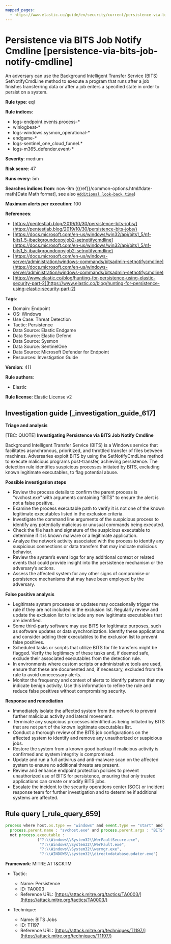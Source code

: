 ```yaml
---
mapped_pages:
  - https://www.elastic.co/guide/en/security/current/persistence-via-bits-job-notify-cmdline.html
---
```


# Persistence via BITS Job Notify Cmdline [persistence-via-bits-job-notify-cmdline]

An adversary can use the Background Intelligent Transfer Service (BITS) SetNotifyCmdLine method to execute a program that runs after a job finishes transferring data or after a job enters a specified state in order to persist on a system.

**Rule type**: eql

**Rule indices**:

* logs-endpoint.events.process-*
* winlogbeat-*
* logs-windows.sysmon_operational-*
* endgame-*
* logs-sentinel_one_cloud_funnel.*
* logs-m365_defender.event-*

**Severity**: medium

**Risk score**: 47

**Runs every**: 5m

**Searches indices from**: now-9m ({{ref}}/common-options.html#date-math[Date Math format], see also [`Additional look-back time`](docs-content://solutions/security/detect-and-alert/create-detection-rule.md#rule-schedule))

**Maximum alerts per execution**: 100

**References**:

* [https://pentestlab.blog/2019/10/30/persistence-bits-jobs/](https://pentestlab.blog/2019/10/30/persistence-bits-jobs/)
* [https://docs.microsoft.com/en-us/windows/win32/api/bits1_5/nf-bits1_5-ibackgroundcopyjob2-setnotifycmdline](https://docs.microsoft.com/en-us/windows/win32/api/bits1_5/nf-bits1_5-ibackgroundcopyjob2-setnotifycmdline)
* [https://docs.microsoft.com/en-us/windows-server/administration/windows-commands/bitsadmin-setnotifycmdline](https://docs.microsoft.com/en-us/windows-server/administration/windows-commands/bitsadmin-setnotifycmdline)
* [https://www.elastic.co/blog/hunting-for-persistence-using-elastic-security-part-2](https://www.elastic.co/blog/hunting-for-persistence-using-elastic-security-part-2)

**Tags**:

* Domain: Endpoint
* OS: Windows
* Use Case: Threat Detection
* Tactic: Persistence
* Data Source: Elastic Endgame
* Data Source: Elastic Defend
* Data Source: Sysmon
* Data Source: SentinelOne
* Data Source: Microsoft Defender for Endpoint
* Resources: Investigation Guide

**Version**: 411

**Rule authors**:

* Elastic

**Rule license**: Elastic License v2

## Investigation guide [_investigation_guide_617]

**Triage and analysis**

[TBC: QUOTE]
**Investigating Persistence via BITS Job Notify Cmdline**

Background Intelligent Transfer Service (BITS) is a Windows service that facilitates asynchronous, prioritized, and throttled transfer of files between machines. Adversaries exploit BITS by using the SetNotifyCmdLine method to execute malicious programs post-transfer, achieving persistence. The detection rule identifies suspicious processes initiated by BITS, excluding known legitimate executables, to flag potential abuse.

**Possible investigation steps**

* Review the process details to confirm the parent process is "svchost.exe" with arguments containing "BITS" to ensure the alert is not a false positive.
* Examine the process executable path to verify it is not one of the known legitimate executables listed in the exclusion criteria.
* Investigate the command line arguments of the suspicious process to identify any potentially malicious or unusual commands being executed.
* Check the file hash and signature of the suspicious executable to determine if it is known malware or a legitimate application.
* Analyze the network activity associated with the process to identify any suspicious connections or data transfers that may indicate malicious behavior.
* Review the system’s event logs for any additional context or related events that could provide insight into the persistence mechanism or the adversary’s actions.
* Assess the affected system for any other signs of compromise or persistence mechanisms that may have been employed by the adversary.

**False positive analysis**

* Legitimate system processes or updates may occasionally trigger the rule if they are not included in the exclusion list. Regularly review and update the exclusion list to include any new legitimate executables that are identified.
* Some third-party software may use BITS for legitimate purposes, such as software updates or data synchronization. Identify these applications and consider adding their executables to the exclusion list to prevent false positives.
* Scheduled tasks or scripts that utilize BITS for file transfers might be flagged. Verify the legitimacy of these tasks and, if deemed safe, exclude their associated executables from the detection rule.
* In environments where custom scripts or administrative tools are used, ensure that these are documented and, if necessary, excluded from the rule to avoid unnecessary alerts.
* Monitor the frequency and context of alerts to identify patterns that may indicate benign activity. Use this information to refine the rule and reduce false positives without compromising security.

**Response and remediation**

* Immediately isolate the affected system from the network to prevent further malicious activity and lateral movement.
* Terminate any suspicious processes identified as being initiated by BITS that are not part of the known legitimate executables list.
* Conduct a thorough review of the BITS job configurations on the affected system to identify and remove any unauthorized or suspicious jobs.
* Restore the system from a known good backup if malicious activity is confirmed and system integrity is compromised.
* Update and run a full antivirus and anti-malware scan on the affected system to ensure no additional threats are present.
* Review and enhance endpoint protection policies to prevent unauthorized use of BITS for persistence, ensuring that only trusted applications can create or modify BITS jobs.
* Escalate the incident to the security operations center (SOC) or incident response team for further investigation and to determine if additional systems are affected.


## Rule query [_rule_query_659]

```js
process where host.os.type == "windows" and event.type == "start" and
  process.parent.name : "svchost.exe" and process.parent.args : "BITS" and
  not process.executable :
              ("?:\\Windows\\System32\\WerFaultSecure.exe",
               "?:\\Windows\\System32\\WerFault.exe",
               "?:\\Windows\\System32\\wermgr.exe",
               "?:\\WINDOWS\\system32\\directxdatabaseupdater.exe")
```

**Framework**: MITRE ATT&CKTM

* Tactic:

    * Name: Persistence
    * ID: TA0003
    * Reference URL: [https://attack.mitre.org/tactics/TA0003/](https://attack.mitre.org/tactics/TA0003/)

* Technique:

    * Name: BITS Jobs
    * ID: T1197
    * Reference URL: [https://attack.mitre.org/techniques/T1197/](https://attack.mitre.org/techniques/T1197/)



